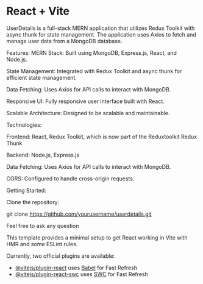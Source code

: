 # React + Vite
UserDetails is a full-stack MERN application that utilizes Redux Toolkit with async thunk for state management. The application uses Axios to fetch and manage user data from a MongoDB database.

Features:
MERN Stack: Built using MongoDB, Express.js, React, and Node.js.

State Management: Integrated with Redux Toolkit and async thunk for efficient state management.

Data Fetching: Uses Axios for API calls to interact with MongoDB.

Responsive UI: Fully responsive user interface built with React.

Scalable Architecture: Designed to be scalable and maintainable.

Technologies:

Frontend: React, Redux Toolkit, which is now part of the Reduxtoolkit Redux Thunk

Backend: Node.js, Express.js

Data Fetching: Uses Axios for API calls to interact with MongoDB.

CORS: Configured to handle cross-origin requests.

Getting Started:

Clone the repository:

git clone https://github.com/yourusername/userdetails.git


Feel free to ask any question

This template provides a minimal setup to get React working in Vite with HMR and some ESLint rules.

Currently, two official plugins are available:

- [@vitejs/plugin-react](https://github.com/vitejs/vite-plugin-react/blob/main/packages/plugin-react/README.md) uses [Babel](https://babeljs.io/) for Fast Refresh
- [@vitejs/plugin-react-swc](https://github.com/vitejs/vite-plugin-react-swc) uses [SWC](https://swc.rs/) for Fast Refresh
